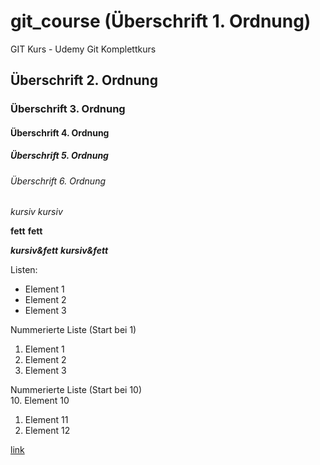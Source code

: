 # git_course (Überschrift 1. Ordnung)  
GIT Kurs - Udemy Git Komplettkurs  
## Überschrift 2. Ordnung  
### Überschrift 3. Ordnung  
#### Überschrift 4. Ordnung  
##### Überschrift 5. Ordnung  
###### Überschrift 6. Ordnung  
*kursiv*
_kursiv_  

**fett**
__fett__  

***kursiv&fett***
___kursiv&fett___  

Listen:  
- Element 1  
- Element 2  
- Element 3  

Nummerierte Liste (Start bei 1)  
1. Element 1  
1. Element 2  
1. Element 3  

Nummerierte Liste (Start bei 10)  
10. Element 10  
1. Element 11  
1. Element 12  

[link](https://www.google.com)  
